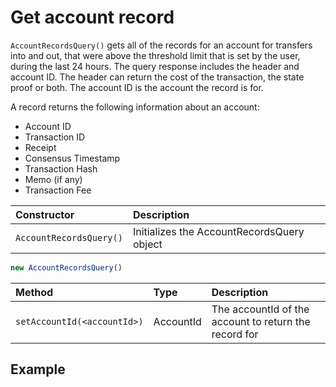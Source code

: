 # Get account record

`AccountRecordsQuery()` gets all of the records for an account for transfers into and out, that were above the threshold limit that is set by the user, during the last 24 hours. The query response includes the header and account ID. The header can return the cost of the transaction, the state proof or both. The account ID is the account the record is for.

A record returns the following information about an account:

* Account ID
* Transaction ID
* Receipt
* Consensus Timestamp
* Transaction Hash
* Memo \(if any\)
* Transaction Fee

| Constructor | Description |
| :--- | :--- |
| `AccountRecordsQuery()` | Initializes the AccountRecordsQuery object |

```javascript
new AccountRecordsQuery()
```

| Method | Type | Description |
| :--- | :--- | :--- |
| `setAccountId(<accountId>)` | AccountId | The accountId of the account to return the record for |

## Example <a id="example"></a>

```text

```

